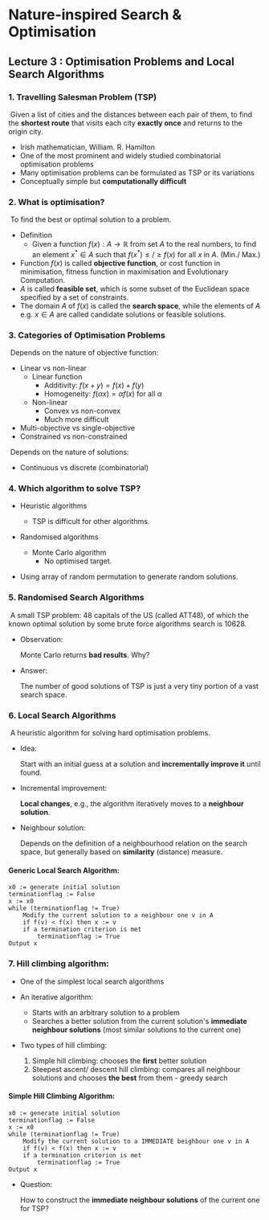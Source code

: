 # Nature-inspired Search & Optimisation



## Lecture 3 : Optimisation Problems and Local Search Algorithms



### 1. Travelling Salesman Problem (TSP)

​	Given a list of cities and the distances between each pair of them, to find the **shortest route** that visits each city **exactly once** and returns to the origin city.

- Irish mathematician, William. R. Hamilton 
- One of the most prominent and widely studied combinatorial optimisation problems
- Many optimisation problems can be formulated as TSP or its variations
- Conceptually simple but **computationally difficult**



### 2. What is optimisation?

​	To find the best or optimal solution to a problem.

- Definition
  - Given a function $f(x): A \rightarrow \mathbb R$ from set $A$ to the real numbers, to find an element $x^* \in A$ such that $f(x^*) \leq/\geq f(x)$ for all $x$ in $A$. (Min./ Max.)
- Function $f(x)$ is called **objective function**, or cost function in minimisation, fitness function in maximisation and Evolutionary Computation.
- $A$ is called **feasible set**, which is some subset of the Euclidean space specified by a set of constraints.
- The domain $A$ of $f(x)$ is called the **search space**, while the elements of $A$ e.g. $x \in A$ are called candidate solutions or feasible solutions.



### 3. Categories of Optimisation Problems

​	Depends on the nature of objective function:

- Linear vs non-linear
  - Linear function
    - Additivity: $f(x+y) = f(x) + f(y)$
    - Homogeneity: $f(\alpha x) = \alpha f(x)$ for all $\alpha$
  - Non-linear
    - Convex vs non-convex
    - Much more difficult
- Multi-objective vs single-objective
- Constrained vs non-constrained

​	Depends on the nature of solutions:

- Continuous vs discrete (combinatorial)



### 4. Which algorithm to solve TSP?

- Heuristic algorithms
  - TSP is difficult for other algorithms.

- Randomised algorithms
  - Monte Carlo algorithm
    - No optimised target.

- Using array of random permutation to generate random solutions.



### 5. Randomised Search Algorithms

​	A small TSP problem: 48 capitals of the US (called ATT48), of which the known
optimal solution by some brute force algorithms search is 10628.

- Observation:

  Monte Carlo returns **bad results**. Why?

- Answer:

  The number of good solutions of TSP is just a very tiny portion of a vast search space.



### 6. Local Search Algorithms

​	A heuristic algorithm for solving hard optimisation problems.

- Idea: 

  Start with an initial guess at a solution and **incrementally improve it** until found.

- Incremental improvement:

  **Local changes**, e.g., the algorithm iteratively moves to a **neighbour solution**.

- Neighbour solution:

  Depends on the definition of a neighbourhood relation on the search space, but generally based on **similarity** (distance) measure.

  

#### Generic Local Search Algorithm:

```pseudocode
x0 := generate initial solution
terminationflag := False
x := x0
while (terminationflag != True)
	Modify the current solution to a neighbour one v in A
	if f(v) < f(x) then x := v
	if a termination criterion is met
		terminationflag := True
Output x
```

[^Note]: A termination criterion could be maximum iteration is reached or no improvement for a certain iterations.



### 7. Hill climbing algorithm:

- One of the simplest local search algorithms
- An iterative algorithm:
  - Starts with an arbitrary solution to a problem
  - Searches a better solution from the current solution's **immediate neighbour solutions** (most similar solutions to the current one)

- Two types of hill climbing:
  1. Simple hill climbing: chooses the **first** better solution
  2. Steepest ascent/ descent hill climbing: compares all neighbour solutions and chooses **the best** from them - greedy search



#### Simple Hill Climbing Algorithm:

```pseudocode
x0 := generate initial solution
terminationflag := False
x := x0
while (terminationflag != True)
	Modify the current solution to a IMMEDIATE beighbour one v in A
	if f(v) < f(x) then x := v
	if a termination criterion is met
		terminationflag := True
Output x
```

- Question:

  How to construct the **immediate neighbour solutions** of the current one for TSP?